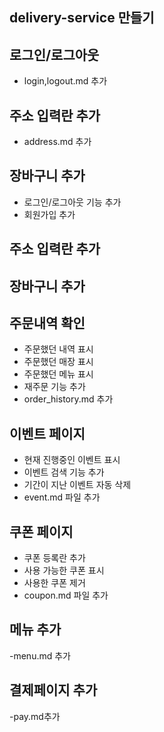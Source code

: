 ## delivery-service 만들기

## 로그인/로그아웃
- login,logout.md 추가

## 주소 입력란 추가
- address.md 추가

## 장바구니 추가
- 로그인/로그아웃 기능 추가
- 회원가입 추가

## 주소 입력란 추가

## 장바구니 추가

## 주문내역 확인
- 주문했던 내역 표시
- 주문했던 매장 표시
- 주문했던 메뉴 표시
- 재주문 기능 추가
- order_history.md 추가

## 이벤트 페이지
- 현재 진행중인 이벤트 표시
- 이벤트 검색 기능 추가
- 기간이 지난 이벤트 자동 삭제
- event.md 파일 추가

## 쿠폰 페이지
- 쿠폰 등록란 추가
- 사용 가능한 쿠폰 표시
- 사용한 쿠폰 제거
- coupon.md 파일 추가

## 메뉴 추가
-menu.md 추가

## 결제페이지 추가
-pay.md추가
